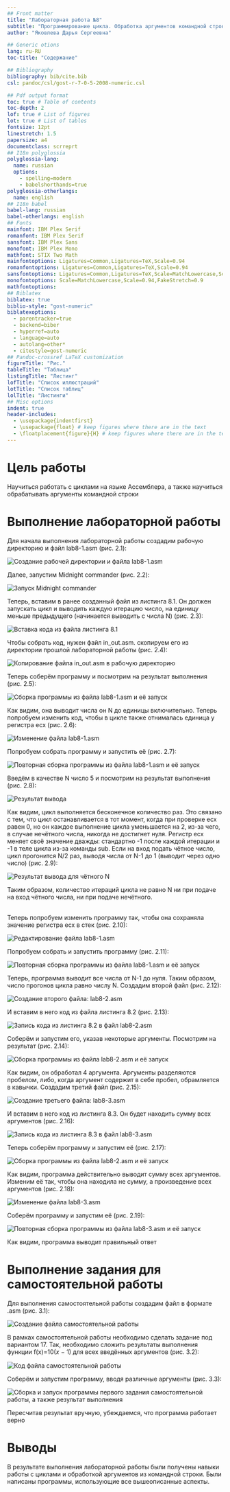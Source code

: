 ```yaml
---
## Front matter
title: "Лабораторная работа №8"
subtitle: "Программирование цикла. Обработка аргументов командной строки"
author: "Яковлева Дарья Сергеевна"

## Generic otions
lang: ru-RU
toc-title: "Содержание"

## Bibliography
bibliography: bib/cite.bib
csl: pandoc/csl/gost-r-7-0-5-2008-numeric.csl

## Pdf output format
toc: true # Table of contents
toc-depth: 2
lof: true # List of figures
lot: true # List of tables
fontsize: 12pt
linestretch: 1.5
papersize: a4
documentclass: scrreprt
## I18n polyglossia
polyglossia-lang:
  name: russian
  options:
	- spelling=modern
	- babelshorthands=true
polyglossia-otherlangs:
  name: english
## I18n babel
babel-lang: russian
babel-otherlangs: english
## Fonts
mainfont: IBM Plex Serif
romanfont: IBM Plex Serif
sansfont: IBM Plex Sans
monofont: IBM Plex Mono
mathfont: STIX Two Math
mainfontoptions: Ligatures=Common,Ligatures=TeX,Scale=0.94
romanfontoptions: Ligatures=Common,Ligatures=TeX,Scale=0.94
sansfontoptions: Ligatures=Common,Ligatures=TeX,Scale=MatchLowercase,Scale=0.94
monofontoptions: Scale=MatchLowercase,Scale=0.94,FakeStretch=0.9
mathfontoptions:
## Biblatex
biblatex: true
biblio-style: "gost-numeric"
biblatexoptions:
  - parentracker=true
  - backend=biber
  - hyperref=auto
  - language=auto
  - autolang=other*
  - citestyle=gost-numeric
## Pandoc-crossref LaTeX customization
figureTitle: "Рис."
tableTitle: "Таблица"
listingTitle: "Листинг"
lofTitle: "Список иллюстраций"
lotTitle: "Список таблиц"
lolTitle: "Листинги"
## Misc options
indent: true
header-includes:
  - \usepackage{indentfirst}
  - \usepackage{float} # keep figures where there are in the text
  - \floatplacement{figure}{H} # keep figures where there are in the text
---
```


# Цель работы

Научиться работать с циклами на языке Ассемблера, а также научиться обрабатывать аргументы командной строки

# Выполнение лабораторной работы

Для начала выполнения лабораторной работы создадим рабочую директорию и файл lab8-1.asm (рис. 2.1):

![Создание рабочей директории и файла lab8-1.asm](image/1.jpg)

Далее, запустим Midnight commander (рис. 2.2):

![Запуск Midnight commander](image/2.jpg)

Теперь, вставим в ранее созданный файл из листинга 8.1. Он должен запускать цикл и выводить каждую итерацию число, на единицу меньше предыдущего (начинается выводить с числа N) (рис. 2.3):

![Вставка кода из файла листинга 8.1](image/3.jpg)

Чтобы собрать код, нужен файл in_out.asm. скопируем его из директории прошлой лабораторной работы (рис. 2.4):

![Копирование файла in_out.asm в рабочую директорию](image/4.jpg)

Теперь соберём программу и посмотрим на результат выполнения (рис. 2.5):

![Сборка программы из файла lab8-1.asm и её запуск](image/5.jpg)

Как видим, она выводит числа он N до единицы включительно. Теперь попробуем изменить код, чтобы в цикле также отнималась единица у регистра ecx (рис. 2.6):

![Изменение файла lab8-1.asm](image/6.jpg)

Попробуем собрать программу и запустить её (рис. 2.7):

![Повторная сборка программы из файла lab8-1.asm и её запуск](image/7.jpg)

Введём в качестве N число 5 и посмотрим на результат выполнения (рис. 2.8):

![Результат вывода](image/8.jpg)

Как видим, цикл выполняется бесконечное количество раз. Это связано с тем, что цикл останавливается в тот момент, когда при проверке ecx равен 0, но он каждое выполнение цикла уменьшается на 2, из-за чего, в случае нечётного числа, никогда не достигнет нуля. Регистр ecx меняет своё значение дважды: стандартно -1 после каждой итерации и -1 в теле цикла из-за команды sub. Если на вход подать чётное число, цикл прогонится N/2 раз, выводя числа от N-1 до 1 (выводит через одно число) (рис. 2.9):

![Результат вывода для чётного N](image/9.jpg)

 Таким образом, количество итераций цикла не равно N ни при подаче на вход чётного числа, ни при подаче нечётного.
<p><br>Теперь попробуем изменить программу так, чтобы она сохраняла значение регистра ecx в стек (рис. 2.10):

![Редактирование файла lab8-1.asm](image/10.jpg)

Попробуем собрать и запустить программу (рис. 2.11):

![Повторная сборка программы из файла lab8-1.asm и её запуск](image/11.jpg)

Теперь, программа выводит все числа от N-1 до нуля. Таким образом, число прогонов цикла равно числу N. Создадим второй файл (рис. 2.12):

![Создание второго файла: lab8-2.asm](image/12.jpg)

И вставим в него код из файла листинга 8.2 (рис. 2.13):

![Запись кода из листинга 8.2 в файл lab8-2.asm](image/13.jpg)

Соберём и запустим его, указав некоторые аргументы. Посмотрим на результат (рис. 2.14):

![Сборка программы из файла lab8-2.asm и её запуск](image/14.jpg)

Как видим, он обработал 4 аргумента. Аргументы разделяются пробелом, либо, когда аргумент содержит в себе пробел, обрамляется в кавычки. Создадим третий файл (рис. 2.15):

![Создание третьего файла: lab8-3.asm](image/15.jpg)

И вставим в него код из листинга 8.3. Он будет находить сумму всех аргументов (рис. 2.16):

![Запись кода из листинга 8.3 в файл lab8-3.asm](image/16.jpg)

Теперь соберём программу и запустим её (рис. 2.17):

![Сборка программы из файла lab8-2.asm и её запуск](image/17.jpg)

Как видим, программа действительно выводит сумму всех аргументов. Изменим её так, чтобы она находила не сумму, а произведение всех аргументов (рис. 2.18):

![Изменение файла lab8-3.asm](image/18.jpg)

Соберём программу и запустим её (рис. 2.19):

![Повторная сборка программы из файла lab8-3.asm и её запуск](image/19.jpg)

Как видим, программа выводит правильный ответ

# Выполнение задания для самостоятельной работы

Для выполнения самостоятельной работы создадим файл в формате .asm (рис. 3.1):

![Создание файла самостоятельной работы](image/20.jpg)

В рамках самостоятельной работы необходимо сделать задание под вариантом 17. Так, необходимо сложить результаты выполнения функции f(x)=10(𝑥 − 1) для всех введённых аргументов (рис. 3.2):

![Код файла самостоятельной работы](image/21.jpg)

Соберём и запустим программу, вводя различные аргументы (рис. 3.3):

![Сборка и запуск программы первого задания самостоятельной работы, а также результат выполнения](image/22.jpg)

Пересчитав результат вручную, убеждаемся, что программа работает верно

# Выводы

В результате выполнения лабораторной работы были получены навыки работы с циклами и обработкой аргументов из командной строки. Были написаны программы, использующие все вышеописанные аспекты.


